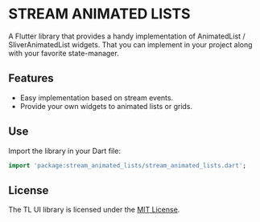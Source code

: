 # STREAM ANIMATED LISTS

A Flutter library that provides a handy implementation of AnimatedList / SliverAnimatedList widgets. That you can implement in your project along with your favorite state-manager.

## Features
- Easy implementation based on stream events.
- Provide your own widgets to animated lists or grids.


## Use
Import the library in your Dart file:

```dart
import 'package:stream_animated_lists/stream_animated_lists.dart';
```

## License

The TL UI library is licensed under the [MIT License](https://opensource.org/licenses/MIT).
